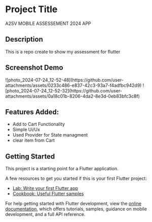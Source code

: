 # Project Title
A2SV MOBILE ASSESSEMENT 2024 APP

## Description
This is a repo create to show my assessment for flutter  

## Screenshot Demo

<div style="display: flex; flex-direction: row;">
  ![photo_2024-07-24_12-52-48](https://github.com/user-attachments/assets/0233c486-e837-42c3-93a7-f4adfbc942d9)
  ![photo_2024-07-24_12-52-32](https://github.com/user-attachments/assets/0a18c01b-8206-4da2-8e3d-0eb83bfc3c8f)
</div>

## Features Added:
  - Add to Cart Functionality
  - Simple Ui/Ux
  - Used Provider for State managment
  - clear item from Cart



## Getting Started

This project is a starting point for a Flutter application.

A few resources to get you started if this is your first Flutter project:

- [Lab: Write your first Flutter app](https://docs.flutter.dev/get-started/codelab)
- [Cookbook: Useful Flutter samples](https://docs.flutter.dev/cookbook)

For help getting started with Flutter development, view the
[online documentation](https://docs.flutter.dev/), which offers tutorials,
samples, guidance on mobile development, and a full API reference.
